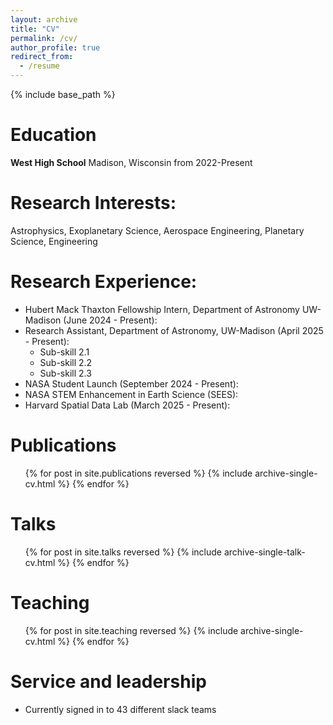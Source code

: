 ```yaml
---
layout: archive
title: "CV"
permalink: /cv/
author_profile: true
redirect_from:
  - /resume
---
```


{% include base_path %}

Education
======
**West High School**								Madison, Wisconsin
                                    from 2022-Present

Research Interests:
======
Astrophysics, Exoplanetary Science, Aerospace Engineering, Planetary Science, Engineering
  
Research Experience:
======
* Hubert Mack Thaxton Fellowship Intern, Department of Astronomy UW-Madison (June 2024 - Present):
* Research Assistant, Department of Astronomy, UW-Madison (April 2025 - Present):
  * Sub-skill 2.1
  * Sub-skill 2.2
  * Sub-skill 2.3
* NASA Student Launch (September 2024 - Present):
* NASA STEM Enhancement in Earth Science (SEES):
* Harvard Spatial Data Lab (March 2025 - Present):


Publications
======
  <ul>{% for post in site.publications reversed %}
    {% include archive-single-cv.html %}
  {% endfor %}</ul>
  
Talks
======
  <ul>{% for post in site.talks reversed %}
    {% include archive-single-talk-cv.html  %}
  {% endfor %}</ul>
  
Teaching
======
  <ul>{% for post in site.teaching reversed %}
    {% include archive-single-cv.html %}
  {% endfor %}</ul>
  
Service and leadership
======
* Currently signed in to 43 different slack teams
